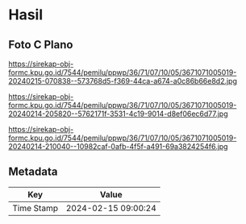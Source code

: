 # Hasil

## Foto C Plano

https://sirekap-obj-formc.kpu.go.id/7544/pemilu/ppwp/36/71/07/10/05/3671071005019-20240215-070838--573768d5-f369-44ca-a674-a0c86b66e8d2.jpg

https://sirekap-obj-formc.kpu.go.id/7544/pemilu/ppwp/36/71/07/10/05/3671071005019-20240214-205820--5762171f-3531-4c19-9014-d8ef06ec6d77.jpg

https://sirekap-obj-formc.kpu.go.id/7544/pemilu/ppwp/36/71/07/10/05/3671071005019-20240214-210040--10982caf-0afb-4f5f-a491-69a3824254f6.jpg


## Metadata

| Key        | Value               |
| ---------- | ------------------- |
| Time Stamp | 2024-02-15 09:00:24 |



